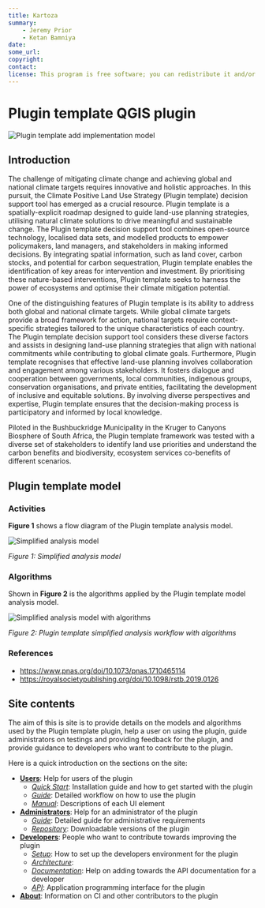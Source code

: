 ```yaml
---
title: Kartoza
summary:
    - Jeremy Prior
    - Ketan Bamniya
date:
some_url:
copyright:
contact:
license: This program is free software; you can redistribute it and/or modify it under the terms of the GNU Affero General Public License as published by the Free Software Foundation; either version 3 of the License, or (at your option) any later version.
---
```


# Plugin template QGIS plugin

![Plugin template add implementation model](img/home-plugin-screenshot.png)

## Introduction

The challenge of mitigating climate change and achieving global and national climate targets requires innovative and
holistic approaches. In this pursuit, the Climate Positive Land Use Strategy (Plugin template) decision support tool has emerged
as a crucial resource. Plugin template is a spatially-explicit roadmap designed to guide land-use planning strategies, utilising
natural climate solutions to drive meaningful and sustainable change. The Plugin template decision support tool combines
open-source technology, localised data sets, and modelled products to empower policymakers, land managers,
and stakeholders in making informed decisions. By integrating spatial information, such as land cover, carbon stocks,
and potential for carbon sequestration, Plugin template enables the identification of key areas for intervention and investment.
By prioritising these nature-based interventions, Plugin template seeks to harness the power of ecosystems and optimise their
climate mitigation potential.

One of the distinguishing features of Plugin template is its ability to address both global and national climate targets.
While global climate targets provide a broad framework for action, national targets require context-specific strategies
tailored to the unique characteristics of each country. The Plugin template decision support tool considers these diverse factors
and assists in designing land-use planning strategies that align with national commitments while contributing to global
climate goals. Furthermore, Plugin template recognises that effective land-use planning involves collaboration and engagement
among various stakeholders. It fosters dialogue and cooperation between governments, local communities, indigenous
groups, conservation organisations, and private entities, facilitating the development of inclusive and equitable
solutions. By involving diverse perspectives and expertise, Plugin template ensures that the decision-making process is
participatory and informed by local knowledge.

Piloted in the Bushbuckridge Municipality in the Kruger to Canyons Biosphere of South Africa, the Plugin template framework was
tested with a diverse set of stakeholders to identify land use priorities and understand the carbon benefits and
biodiversity, ecosystem services co-benefits of different scenarios.

## Plugin template model

### Activities

**Figure 1** shows a flow diagram of the Plugin template analysis model.

![Simplified analysis model](img/simplified_analysis_model.svg)

*Figure 1: Simplified analysis model*

### Algorithms

Shown in **Figure 2** is the algorithms applied by the Plugin template model analysis model.

![Simplified analysis model with algorithms](img/workflow_with_algorithms.svg)

*Figure 2: Plugin template simplified analysis workflow with algorithms*

### References

- https://www.pnas.org/doi/10.1073/pnas.1710465114
- https://royalsocietypublishing.org/doi/10.1098/rstb.2019.0126

## Site contents

The aim of this is site is to provide details on the models and algorithms used by the Plugin template plugin,
help a user on using the plugin, guide administrators on testings and providing feedback for the plugin,
and provide guidance to developers who want to contribute to the plugin.

Here is a quick introduction on the sections on the site:

- **[Users](user/index.md)**: Help for users of the plugin
    * *[Quick Start](user/quickstart/index.md)*: Installation guide and how to get started with the plugin
    * *[Guide](user/guide/index.md)*: Detailed workflow on how to use the plugin
    * *[Manual](user/manual/index.md)*: Descriptions of each UI element
- **[Administrators](administrator/index.md)**: Help for an administrator of the plugin
    * *[Guide](administrator/guide/index.md)*: Detailed guide for administrative requirements
    * *[Repository](administrator/repository/index.md)*: Downloadable versions of the plugin
- **[Developers](developer/index.md)**: People who want to contribute towards improving the plugin
    * *[Setup](developer/setup/index.md)*: How to set up the developers environment for the plugin
    * *[Architecture](developer/architecture/index.md)*:
    * *[Documentation](developer/documentation/index.md)*: Help on adding towards the API documentation for a developer
    * *[API](developer/index.md)*: Application programming interface for the plugin
- **[About](about/ci.md)**: Information on CI and other contributors to the plugin

